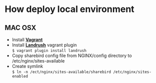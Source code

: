 # How deploy local environment

## MAC OSX
- Install **[Vagrant](https://www.vagrantup.com/)** <br>
- Install **[Landrush](https://github.com/vagrant-landrush/landrush)** vagrant plugin<br>
`$ vagrant plugin install landrush`
- Copy sharebird config file from NGINX/config directory to /etc/nginx/sites-available
- Create symlink <br>
`$ ln -n /ect/nginx/sites-available/sharebird /etc/nginx/sites-enabled`
